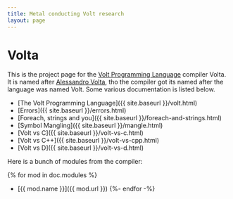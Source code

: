 ```yaml
---
title: Metal conducting Volt research
layout: page
---
```


# Volta

This is the project page for the [Volt Programming Language](http://www.volt-lang.org) compiler Volta.
It is named after [Alessandro Volta](https://en.wikipedia.org/wiki/Alessandro_Volta),
tho the compiler got its named after the language was named Volt.
Some various documentation is listed below.

*  [The Volt Programming Language]({{ site.baseurl }}/volt.html)
*  [Errors]({{ site.baseurl }}/errors.html)
*  [Foreach, strings and you]({{ site.baseurl }}/foreach-and-strings.html)
*  [Symbol Mangling]({{ site.baseurl }}/mangle.html)
*  [Volt vs C]({{ site.baseurl }}/volt-vs-c.html)
*  [Volt vs C++]({{ site.baseurl }}/volt-vs-cpp.html)
*  [Volt vs D]({{ site.baseurl }}/volt-vs-d.html)

Here is a bunch of modules from the compiler:

{% for mod in doc.modules %}
*  [{{ mod.name }}]({{ mod.url }})
{%- endfor -%}

